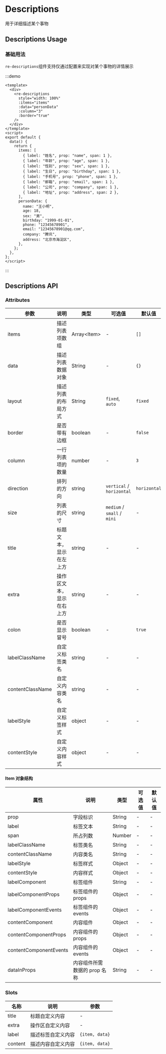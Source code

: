 # Descriptions

用于详细描述某个事物

## Descriptions Usage

### 基础用法

`re-descriptions`组件支持仅通过配置来实现对某个事物的详情展示

:::demo

```vue
<template>
  <div>
    <re-descriptions
      style="width: 100%"
      :items="items"
      :data="personData"
      :column="3"
      :border="true"
    />
  </div>
</template>
<script>
export default {
  data() {
    return {
      items: [
        { label: "姓名", prop: "name", span: 1 },
        { label: "年龄", prop: "age", span: 1 },
        { label: "性别", prop: "sex", span: 1 },
        { label: "生日", prop: "birthday", span: 1 },
        { label: "手机号", prop: "phone", span: 1 },
        { label: "邮箱", prop: "email", span: 1 },
        { label: "公司", prop: "company", span: 1 },
        { label: "地址", prop: "address", span: 2 },
      ],
      personData: {
        name: "王小明",
        age: 18,
        sex: "男",
        birthday: "1999-01-01",
        phone: "12345678901",
        email: "12345678901@qq.com",
        company: "腾讯",
        address: "北京市海淀区",
      },
    };
  },
};
</script>
```

:::

## Descriptions API

### Attributes

| 参数             | 说明                     | 类型          | 可选值                      | 默认值       |
| ---------------- | ------------------------ | ------------- | --------------------------- | ------------ |
| items            | 描述列表项数组           | Array\<Item\> | -                           | `[]`         |
| data             | 描述列表数据对象         | String        | -                           | `{}`         |
| layout           | 描述列表的布局方式       | String        | `fixed`, `auto`             | `fixed`      |
| border           | 是否带有边框             | boolean       | -                           | `false`      |
| column           | 一行列表项的数量         | number        | -                           | `3`          |
| direction        | 排列的方向               | string        | `vertical` / `horizontal`   | `horizontal` |
| size             | 列表的尺寸               | string        | `medium` / `small` / `mini` | -            |
| title            | 标题文本，显示在左上方   | string        | -                           | -            |
| extra            | 操作区文本，显示在右上方 | string        | -                           | -            |
| colon            | 是否显示冒号             | boolean       | -                           | `true`       |
| labelClassName   | 自定义标签类名           | string        | -                           | -            |
| contentClassName | 自定义内容类名           | string        | -                           | -            |
| labelStyle       | 自定义标签样式           | object        | -                           | -            |
| contentStyle     | 自定义内容样式           | object        | -                           | -            |

#### Item 对象结构

| 属性                   | 说明                         | 类型   | 可选值 | 默认值 |
| ---------------------- | ---------------------------- | ------ | ------ | ------ |
| prop                   | 字段标识                     | String | -      | -      |
| label                  | 标签文本                     | String | -      | -      |
| span                   | 所占列数                     | Number | -      | -      |
| labelClassName         | 标签类名                     | String | -      | -      |
| contentClassName       | 内容类名                     | String | -      | -      |
| labelStyle             | 标签样式                     | Object | -      | -      |
| contentStyle           | 内容样式                     | Object | -      | -      |
| labelComponent         | 标签组件                     | String | -      | -      |
| labelComponentProps    | 标签组件的 props             | Object | -      | -      |
| labelComponentEvents   | 标签组件的 events            | Object | -      | -      |
| contentComponent       | 内容组件                     | Object | -      | -      |
| contentComponentProps  | 内容组件的 props             | Object | -      | -      |
| contentComponentEvents | 内容组件的 events            | Object | -      | -      |
| dataInProps            | 内容组件所需数据的 prop 名称 | String | -      | -      |

### Slots

| 名称    | 说明               | 参数           |
| ------- | ------------------ | -------------- |
| title   | 标题自定义内容     | -              |
| extra   | 操作区自定义内容   | -              |
| label   | 描述标签自定义内容 | `{item, data}` |
| content | 描述内容自定义内容 | `{item, data}` |
